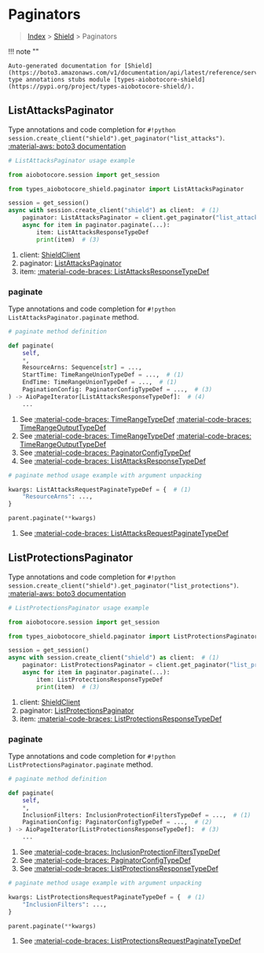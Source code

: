 # Paginators

> [Index](../README.md) > [Shield](./README.md) > Paginators

!!! note ""

    Auto-generated documentation for [Shield](https://boto3.amazonaws.com/v1/documentation/api/latest/reference/services/shield.html#shield)
    type annotations stubs module [types-aiobotocore-shield](https://pypi.org/project/types-aiobotocore-shield/).

## ListAttacksPaginator

Type annotations and code completion for `#!python session.create_client("shield").get_paginator("list_attacks")`.
[:material-aws: boto3 documentation](https://boto3.amazonaws.com/v1/documentation/api/latest/reference/services/shield/paginator/ListAttacks.html#Shield.Paginator.ListAttacks)

```python
# ListAttacksPaginator usage example

from aiobotocore.session import get_session

from types_aiobotocore_shield.paginator import ListAttacksPaginator

session = get_session()
async with session.create_client("shield") as client:  # (1)
    paginator: ListAttacksPaginator = client.get_paginator("list_attacks")  # (2)
    async for item in paginator.paginate(...):
        item: ListAttacksResponseTypeDef
        print(item)  # (3)
```

1. client: [ShieldClient](./client.md)
2. paginator: [ListAttacksPaginator](./paginators.md#listattackspaginator)
3. item: [:material-code-braces: ListAttacksResponseTypeDef](./type_defs.md#listattacksresponsetypedef) 


### paginate

Type annotations and code completion for `#!python ListAttacksPaginator.paginate` method.

```python
# paginate method definition

def paginate(
    self,
    *,
    ResourceArns: Sequence[str] = ...,
    StartTime: TimeRangeUnionTypeDef = ...,  # (1)
    EndTime: TimeRangeUnionTypeDef = ...,  # (1)
    PaginationConfig: PaginatorConfigTypeDef = ...,  # (3)
) -> AioPageIterator[ListAttacksResponseTypeDef]:  # (4)
    ...
```

1. See [:material-code-braces: TimeRangeTypeDef](./type_defs.md#timerangetypedef) [:material-code-braces: TimeRangeOutputTypeDef](./type_defs.md#timerangeoutputtypedef) 
2. See [:material-code-braces: TimeRangeTypeDef](./type_defs.md#timerangetypedef) [:material-code-braces: TimeRangeOutputTypeDef](./type_defs.md#timerangeoutputtypedef) 
3. See [:material-code-braces: PaginatorConfigTypeDef](./type_defs.md#paginatorconfigtypedef) 
4. See [:material-code-braces: ListAttacksResponseTypeDef](./type_defs.md#listattacksresponsetypedef) 


```python
# paginate method usage example with argument unpacking

kwargs: ListAttacksRequestPaginateTypeDef = {  # (1)
    "ResourceArns": ...,
}

parent.paginate(**kwargs)
```

1. See [:material-code-braces: ListAttacksRequestPaginateTypeDef](./type_defs.md#listattacksrequestpaginatetypedef) 
## ListProtectionsPaginator

Type annotations and code completion for `#!python session.create_client("shield").get_paginator("list_protections")`.
[:material-aws: boto3 documentation](https://boto3.amazonaws.com/v1/documentation/api/latest/reference/services/shield/paginator/ListProtections.html#Shield.Paginator.ListProtections)

```python
# ListProtectionsPaginator usage example

from aiobotocore.session import get_session

from types_aiobotocore_shield.paginator import ListProtectionsPaginator

session = get_session()
async with session.create_client("shield") as client:  # (1)
    paginator: ListProtectionsPaginator = client.get_paginator("list_protections")  # (2)
    async for item in paginator.paginate(...):
        item: ListProtectionsResponseTypeDef
        print(item)  # (3)
```

1. client: [ShieldClient](./client.md)
2. paginator: [ListProtectionsPaginator](./paginators.md#listprotectionspaginator)
3. item: [:material-code-braces: ListProtectionsResponseTypeDef](./type_defs.md#listprotectionsresponsetypedef) 


### paginate

Type annotations and code completion for `#!python ListProtectionsPaginator.paginate` method.

```python
# paginate method definition

def paginate(
    self,
    *,
    InclusionFilters: InclusionProtectionFiltersTypeDef = ...,  # (1)
    PaginationConfig: PaginatorConfigTypeDef = ...,  # (2)
) -> AioPageIterator[ListProtectionsResponseTypeDef]:  # (3)
    ...
```

1. See [:material-code-braces: InclusionProtectionFiltersTypeDef](./type_defs.md#inclusionprotectionfilterstypedef) 
2. See [:material-code-braces: PaginatorConfigTypeDef](./type_defs.md#paginatorconfigtypedef) 
3. See [:material-code-braces: ListProtectionsResponseTypeDef](./type_defs.md#listprotectionsresponsetypedef) 


```python
# paginate method usage example with argument unpacking

kwargs: ListProtectionsRequestPaginateTypeDef = {  # (1)
    "InclusionFilters": ...,
}

parent.paginate(**kwargs)
```

1. See [:material-code-braces: ListProtectionsRequestPaginateTypeDef](./type_defs.md#listprotectionsrequestpaginatetypedef) 
